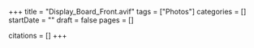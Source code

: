 +++
title = "Display_Board_Front.avif"
tags = ["Photos"]
categories = []
startDate = ""
draft = false
pages = []

citations = []
+++
